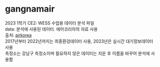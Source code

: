 # gangnamair
2023 1학기 CE2: WESS 수업용 데이터 분석 파일   
data: 분석에 사용된 데이터. 에어코리아의 자료 사용   
출처: [airkorea](https://www.airkorea.or.kr/web/last_amb_hour_data)   
2017년부터 2022년까지는 최종환겅데이터 사용, 2023년은 실시간 대기정보데이터 사용   
측정소는 강남구 측정소이며 필요하지 않은 데이터는 지운 후 이름을 바꾸어 분석에 사용함   
